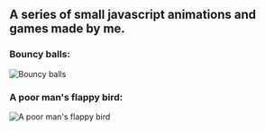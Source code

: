 ## A series of small javascript animations and games made by me. 

### Bouncy balls:

![Bouncy balls](https://media.giphy.com/media/mDFgrsG58g0cQwFo27/giphy.gif)

### A poor man's flappy bird:

![A poor man's flappy bird](https://media.giphy.com/media/VGQUJflcPbMAoEAnT5/giphy.gif)

